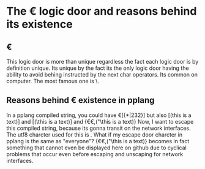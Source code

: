 # The € logic door and reasons behind its existence

## €

This logic door is more than unique regardless the fact each logic door is by definition unique. Its unique by the fact its the only logic door having the ability to avoid behing instructed by the next char operators. Its common on computer. The most famous one is \\.

## Reasons behind € existence in pplang

In a pplang compiled string, you could have $€$[{*|232}] but also [(this is a text)] and [(\this is a text)] and {€€,("\this is a text)}
Now, I want to escape this compiled string, because its gonna transit on the network interfaces. The utf8 charcter used for this is \.
What if my escape door charcter in pplang is the same as "everyone"? {€€,("\this is a text)} becomes in fact something that cannot even be displayed here on github due to cyclical problems that occur even before escaping and unscaping for network interfaces.
